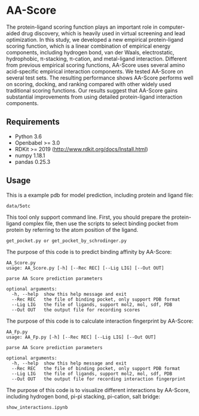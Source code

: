 # AA-Score
The protein-ligand scoring function plays an important role in computer-aided drug discovery, which is heavily used in virtual screening and lead optimization. In this study, we developed a new empirical protein-ligand scoring function, which is a linear combination of empirical energy components, including hydrogen bond, van der Waals, electrostatic, hydrophobic, π-stacking, π-cation, and metal-ligand interaction. Different from previous empirical scoring functions, AA-Score uses several amino acid-specific empirical interaction components. We tested AA-Score on several test sets. The resulting performance shows AA-Score performs well on scoring, docking, and ranking compared with other widely used traditional scoring functions. Our results suggest that AA-Score gains substantial improvements from using detailed protein-ligand interaction components.

## Requirements

* Python 3.6
* Openbabel >= 3.0
* RDKit >= 2019 (http://www.rdkit.org/docs/Install.html)
* numpy 1.18.1
* pandas 0.25.3

## Usage
This is a example pdb for model prediction, including protein and ligand file:
```
data/5otc
```
This tool only support command line. First, you should prepare the protein-ligand complex file, then use the scripts to select binding pocket from protein by referring to the atom position of the ligand. 
```
get_pocket.py or get_pocket_by_schrodinger.py 
```
The purpose of this code is to predict binding affinity by AA-Score:
```
AA_Score.py
usage: AA_Score.py [-h] [--Rec REC] [--Lig LIG] [--Out OUT]

parse AA Score prediction parameters

optional arguments:
  -h, --help  show this help message and exit
  --Rec REC   the file of binding pocket, only support PDB format
  --Lig LIG   the file of ligands, support mol2, mol, sdf, PDB
  --Out OUT   the output file for recording scores
```
The purpose of this code is to calculate interaction fingerprint by AA-Score:
```
AA_Fp.py
usage: AA_Fp.py [-h] [--Rec REC] [--Lig LIG] [--Out OUT]

parse AA Score prediction parameters

optional arguments:
  -h, --help  show this help message and exit
  --Rec REC   the file of binding pocket, only support PDB format
  --Lig LIG   the file of ligands, support mol2, mol, sdf, PDB
  --Out OUT   the output file for recording interaction fingerprint
```
The purpose of this code is to visualize different interactions by AA-Score, including hydrogen bond, pi-pi stacking, pi-cation, salt bridge:
```
show_interactions.ipynb
```

